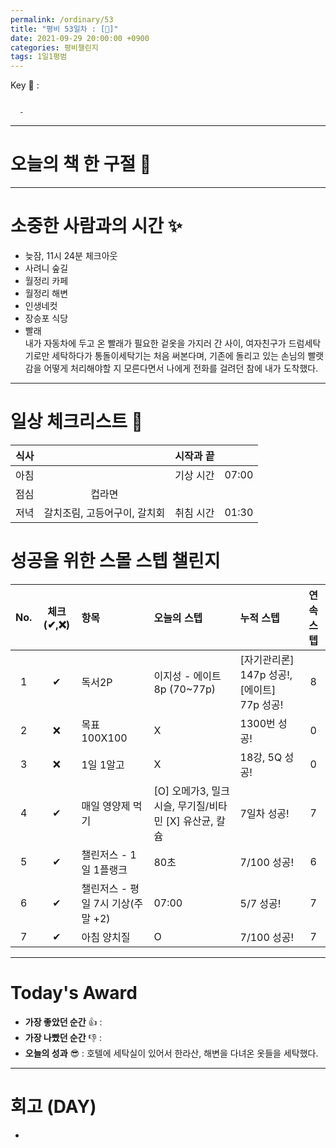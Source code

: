```yaml
---
permalink: /ordinary/53
title: "평비 53일차 : [🧳]"
date: 2021-09-29 20:00:00 +0900
categories: 평비챌린지
tags: 1일1평범
---  
```

Key 🔑 : 
```

  - 
```

---
# 오늘의 책 한 구절 📕

---
# 소중한 사람과의 시간 ✨
- 늦잠, 11시 24분 체크아웃  
- 사려니 숲길  
- 월정리 카페  
- 월정리 해변  
- 인생네컷  
- 장승포 식당  
- 빨래  
  내가 자동차에 두고 온 빨래가 필요한 겉옷을 가지러 간 사이, 여자친구가 드럼세탁기로만 세탁하다가 통돌이세탁기는 처음 써본다며, 기존에 돌리고 있는 손님의 빨랫감을 어떻게 처리해야할 지 모른다면서 나에게 전화를 걸려던 참에 내가 도착했다.  

---
# 일상 체크리스트 📃

| 식사 |  | 시작과 끝 |  |
|:----:|:----:|:----:|:----:|
| 아침 |  | 기상 시간 | 07:00 |
| 점심 | 컵라면 |  |  |
| 저녁 | 갈치조림, 고등어구이, 갈치회 | 취침 시간 | 01:30 |

# 성공을 위한 스몰 스텝 챌린지

| No. | 체크(✔,❌) | 항목 | 오늘의 스텝 | 누적 스텝 | 연속 스텝 |
|:----:|:----:|:----|:----|:----|:----:|
| 1 | ✔ | 독서2P | 이지성 - 에이트 8p (70~77p) | [자기관리론] 147p 성공!, [에이트] 77p 성공! | 8 |
| 2 | ❌ | 목표 100X100 | X | 1300번 성공! | 0 |
| 3 | ❌ | 1일 1알고 | X | 18강, 5Q 성공! | 0 |
| 4 | ✔ | 매일 영양제 먹기 | [O] 오메가3, 밀크시슬, 무기질/비타민 [X] 유산균, 칼슘 | 7일차 성공! | 7 |
| 5 | ✔ | 챌린저스 - 1일 1플랭크 | 80초 | 7/100 성공! | 6 |
| 6 | ✔ | 챌린저스 - 평일 7시 기상(주말 +2) | 07:00 | 5/7 성공! | 7 |
| 7 | ✔ | 아침 양치질 | O | 7/100 성공! | 7 |

---
# Today's Award
- **가장 좋았던 순간** 👍 :  
- **가장 나빴던 순간** 👎 :   
- **오늘의 성과** 😎 : 호텔에 세탁실이 있어서 한라산, 해변을 다녀온 옷들을 세탁했다.  

---
# 회고 (DAY)
- 
